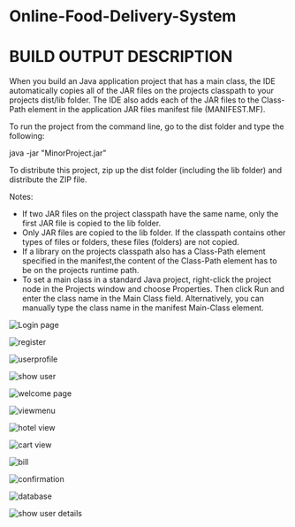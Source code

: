 # Online-Food-Delivery-System


BUILD OUTPUT DESCRIPTION
=================

When you build an Java application project that has a main class, the IDE
automatically copies all of the JAR
files on the projects classpath to your projects dist/lib folder. The IDE
also adds each of the JAR files to the Class-Path element in the application
JAR files manifest file (MANIFEST.MF).

To run the project from the command line, go to the dist folder and
type the following:

java -jar "MinorProject.jar" 

To distribute this project, zip up the dist folder (including the lib folder)
and distribute the ZIP file.

Notes:

* If two JAR files on the project classpath have the same name, only the first
JAR file is copied to the lib folder.
* Only JAR files are copied to the lib folder.
If the classpath contains other types of files or folders, these files (folders)
are not copied.
* If a library on the projects classpath also has a Class-Path element
specified in the manifest,the content of the Class-Path element has to be on
the projects runtime path.
* To set a main class in a standard Java project, right-click the project node
in the Projects window and choose Properties. Then click Run and enter the
class name in the Main Class field. Alternatively, you can manually type the
class name in the manifest Main-Class element.


![Login page](https://github.com/SresthaMukherjee/Online-Food-Delivery-System/assets/99588466/3f9d1c9b-b3ed-4bb5-ba7c-dcc2515457e5)

![register](https://github.com/SresthaMukherjee/Online-Food-Delivery-System/assets/99588466/518cf929-4055-4188-b6c2-3a1d4931906f)

![userprofile](https://github.com/SresthaMukherjee/Online-Food-Delivery-System/assets/99588466/04e8fba1-9cca-4a83-b9a0-7d8cb517e92a)

![show user](https://github.com/SresthaMukherjee/Online-Food-Delivery-System/assets/99588466/60046c63-f955-4577-a626-e627b6949069)

![welcome page](https://github.com/SresthaMukherjee/Online-Food-Delivery-System/assets/99588466/76694ef1-4288-48cb-9d5b-78fdebcc9e2b)

![viewmenu](https://github.com/SresthaMukherjee/Online-Food-Delivery-System/assets/99588466/f389eaf8-940d-49cf-bb25-2f11a6fbd26e)

![hotel view ](https://github.com/SresthaMukherjee/Online-Food-Delivery-System/assets/99588466/580486e3-8959-4860-a0ee-0bb3b9820e4d)

![cart view](https://github.com/SresthaMukherjee/Online-Food-Delivery-System/assets/99588466/cc199c1e-a0da-4b60-b991-26c71de14cb2)

![bill](https://github.com/SresthaMukherjee/Online-Food-Delivery-System/assets/99588466/fe8302c8-a639-4a3c-b761-6b40a378c552)

![confirmation](https://github.com/SresthaMukherjee/Online-Food-Delivery-System/assets/99588466/2994074b-414e-48de-b90b-dfa6f2a00e93)




![database](https://github.com/SresthaMukherjee/Online-Food-Delivery-System/assets/99588466/fdae8eca-4a4f-4b2c-b265-1f112cbe8bcd)

![show user details](https://github.com/SresthaMukherjee/Online-Food-Delivery-System/assets/99588466/54c487ba-a738-4080-98c4-64016021651c)
